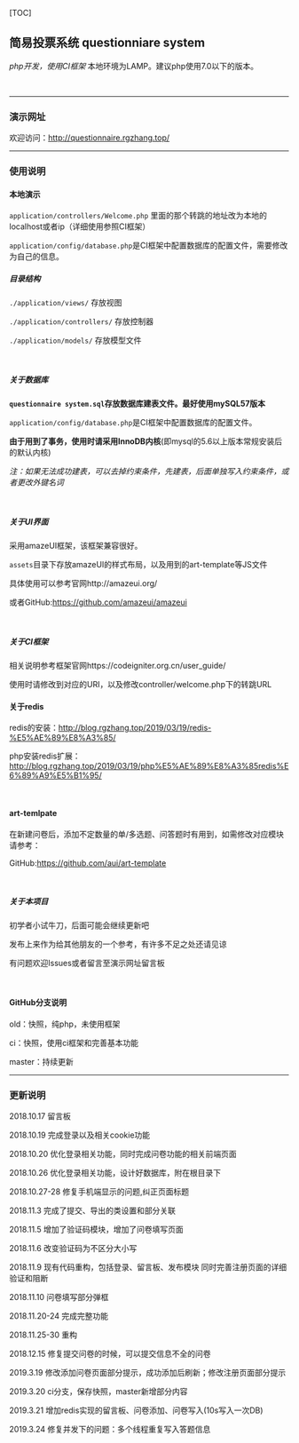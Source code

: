 [TOC]

## 简易投票系统  questionniare system

*php开发，使用CI框架*
本地环境为LAMP。建议php使用7.0以下的版本。


<br>



<hr>



### 演示网址
欢迎访问：http://questionnaire.rgzhang.top/



<hr>


### 使用说明

#### 本地演示
``` application/controllers/Welcome.php ```  里面的那个转跳的地址改为本地的localhost或者ip（详细使用参照CI框架）

``` application/config/database.php ```是CI框架中配置数据库的配置文件，需要修改为自己的信息。

##### 目录结构
```./application/views/```  			存放视图

```./application/controllers/```		存放控制器

```./application/models/```				存放模型文件

<br>


##### 关于数据库

**```questionnaire system.sql```存放数据库建表文件。最好使用mySQL57版本**

``` application/config/database.php ```是CI框架中配置数据库的配置文件。

**由于用到了事务，使用时请采用InnoDB内核**(即mysql的5.6以上版本常规安装后的默认内核)

*注：如果无法成功建表，可以去掉约束条件，先建表，后面单独写入约束条件，或者更改外键名词*

<br>

##### 关于UI界面
采用amazeUI框架，该框架兼容很好。

```assets```目录下存放amazeUI的样式布局，以及用到的art-template等JS文件

具体使用可以参考官网http://amazeui.org/

或者GitHub:https://github.com/amazeui/amazeui

<br>

##### 关于CI框架

相关说明参考框架官网https://codeigniter.org.cn/user_guide/

使用时请修改到对应的URI，以及修改controller/welcome.php下的转跳URL
<br>



#### 关于redis
redis的安装：http://blog.rgzhang.top/2019/03/19/redis-%E5%AE%89%E8%A3%85/

php安装redis扩展：http://blog.rgzhang.top/2019/03/19/php%E5%AE%89%E8%A3%85redis%E6%89%A9%E5%B1%95/



<br>

#### art-temlpate

在新建问卷后，添加不定数量的单/多选题、问答题时有用到，如需修改对应模块请参考：

GitHub:https://github.com/aui/art-template

<br>

##### 关于本项目
初学者小试牛刀，后面可能会继续更新吧

发布上来作为给其他朋友的一个参考，有许多不足之处还请见谅

有问题欢迎Issues或者留言至演示网址留言板



<br>



#### GitHub分支说明

old：快照，纯php，未使用框架

ci：快照，使用ci框架和完善基本功能

master：持续更新

<hr>

### 更新说明


2018.10.17
留言板

2018.10.19
完成登录以及相关cookie功能

2018.10.20
优化登录相关功能，同时完成问卷功能的相关前端页面

2018.10.26
优化登录相关功能，设计好数据库，附在根目录下


2018.10.27-28
修复手机端显示的问题,纠正页面标题

2018.11.3
完成了提交、导出的类设置和部分关联

2018.11.5
增加了验证码模块，增加了问卷填写页面

2018.11.6
改变验证码为不区分大小写

2018.11.9 
现有代码重构，包括登录、留言板、发布模块
同时完善注册页面的详细验证和阻断

2018.11.10
问卷填写部分弹框

2018.11.20-24
完成完整功能

2018.11.25-30
重构

2018.12.15
修复提交问卷的时候，可以提交信息不全的问卷


2019.3.19
修改添加问卷页面部分提示，成功添加后刷新；修改注册页面部分提示


2019.3.20
ci分支，保存快照，master新增部分内容

2019.3.21
增加redis实现的留言板、问卷添加、问卷写入(10s写入一次DB)

2019.3.24
修复并发下的问题：多个线程重复写入答题信息